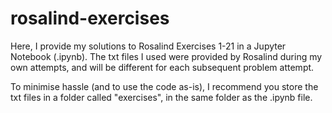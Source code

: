 # rosalind-exercises

Here, I provide my solutions to Rosalind Exercises 1-21 in a Jupyter Notebook (.ipynb). The txt files I used were provided by Rosalind during my own attempts, and will be different for each  subsequent problem attempt.

To minimise hassle (and to use the code as-is), I recommend you store the txt files in a folder called "exercises", in the same folder as the .ipynb file.
